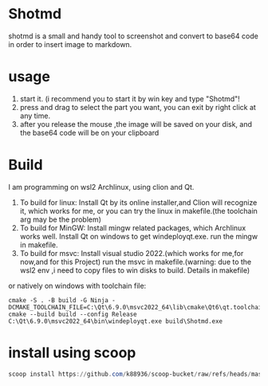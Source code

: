 # Shotmd
  shotmd is a small and handy tool to screenshot and convert to base64 code in order to insert image to markdown.
# usage
1. start it. (i recommend you to start it by win key and type "Shotmd"!
2. press and drag to select the part you want, you can exit by right click at any time.
3. after you release the mouse ,the image  will be saved on your disk, and the base64 code will be on your clipboard
# Build 
  I am programming on wsl2 Archlinux, using clion and Qt.
  1. To build for linux: Install Qt by its online installer,and Clion will recognize it, which works for me, or you can try the linux in makefile.(the toolchain arg may be the problem)
  2. To build for MinGW: Install mingw related packages, which Archlinux works well. Install Qt on windows to get windeployqt.exe. run the mingw in makefile.
  3. To build for msvc: Install visual studio 2022.(which works for me,for now,and for this Project) run the msvc in makefile.(warning: due to the wsl2 env ,i need to copy files to win disks to build. Details in makefile)

or natively on windows with toolchain file:
```shell
cmake -S . -B build -G Ninja -DCMAKE_TOOLCHAIN_FILE=C:\Qt\6.9.0\msvc2022_64\lib\cmake\Qt6\qt.toolchain.cmake 
cmake --build build --config Release
C:\Qt\6.9.0\msvc2022_64\bin\windeployqt.exe build\Shotmd.exe
```

# install using scoop
```powershell
scoop install https://github.com/k88936/scoop-bucket/raw/refs/heads/master/bucket/Shotmd.json
```

